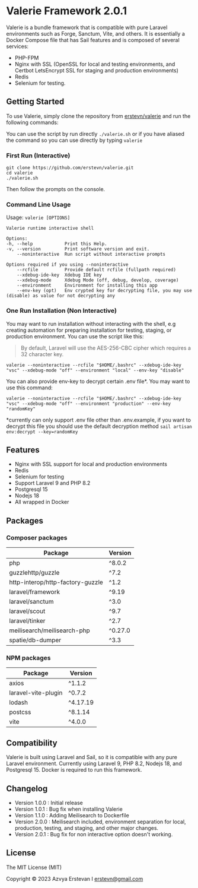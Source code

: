 
# Valerie Framework 2.0.1

Valerie is a bundle framework that is compatible with pure Laravel environments such as Forge, Sanctum, Vite, and others. It is essentially a Docker Compose file that has Sail features and is composed of several services:

-   PHP-FPM
-   Nginx with SSL (OpenSSL for local and testing environments, and Certbot LetsEncrypt SSL for staging and production environments)
-   Redis
-   Selenium for testing.

## Getting Started

To use Valerie, simply clone the repository from [erstevn/valerie](https://github.com/erstevn/valerie.git) and run the following commands:

You can use the script by run directly `./valerie.sh` or if you have aliased the command so you can use directly by typing `valerie`

### First Run (Interactive)
```SHELL
git clone https://github.com/erstevn/valerie.git
cd valerie
./valerie.sh
```
Then follow the prompts on the console.
### Command Line Usage
Usage: `valerie [OPTIONS]`
```SHELL
Valerie runtime interactive shell

Options:
-h, --help            Print this Help.
-v, --version         Print software version and exit.
    --noninteractive  Run script without interactive prompts

Options required if you using --noninteractive
    --rcfile          Provide default rcfile (fullpath required)
    --xdebug-ide-key  Xdebug IDE key
    --xdebug-mode     Xdebug Mode (off, debug, develop, coverage)
    --environment     Environment for installing this app
    --env-key (opt)   Env crypted key for decrypting file, you may use (disable) as value for not decrypting any
```

### One Run Installation (Non Interactive)

You may want to run installation without interacting with the shell, e.g creating automation for preparing installation for testing, staging, or production environment. You can use the script like this:

> By default, Laravel will use the AES-256-CBC cipher which requires a 32 character key.

```SHELL
valerie --noninteractive --rcfile "$HOME/.bashrc" --xdebug-ide-key "vsc" --xdebug-mode "off" --environment "local" --env-key "disable"
```
You can also provide env-key to decrypt certain .env file*. You may want to use this command:
```SHELL
valerie --noninteractive --rcfile "$HOME/.bashrc" --xdebug-ide-key "vsc" --xdebug-mode "off" --environment "production" --env-key "randomKey"
```

*currently can only support .env file other than .env.example, if you want to decrypt this file you should use the default decryption method `sail artisan env:decrypt --key=randomKey`

## Features

-   Nginx with SSL support for local and production environments
-   Redis
-   Selenium for testing
-   Support Laravel 9 and PHP 8.2
-   Postgresql 15
-   Nodejs 18
-   All wrapped in Docker

## Packages

### Composer packages

|Package|Version|
|---|---|
|php|^8.0.2|
|guzzlehttp/guzzle|^7.2|
|http-interop/http-factory-guzzle|^1.2|
|laravel/framework|^9.19|
|laravel/sanctum|^3.0|
|laravel/scout|^9.7|
|laravel/tinker|^2.7|
|meilisearch/meilisearch-php|^0.27.0|
|spatie/db-dumper|^3.3|

### NPM packages

|Package|Version|
|---|---|
|axios|^1.1.2|
|laravel-vite-plugin|^0.7.2|
|lodash|^4.17.19|
|postcss|^8.1.14|
|vite|^4.0.0|

## Compatibility

Valerie is built using Laravel and Sail, so it is compatible with any pure Laravel environment. Currently using Laravel 9, PHP 8.2, Nodejs 18, and Postgresql 15. Docker is required to run this framework.

## Changelog

-   Version 1.0.0 : Initial release
-   Version 1.0.1 : Bug fix when installing Valerie
-   Version 1.1.0 : Adding Meilisearch to Dockerfile
-   Version 2.0.0 : Meilisearch included, environment separation for local, production, testing, and staging, and other major changes.
-   Version 2.0.1 : Bug fix for non interactive option doesn't working.

## License
The MIT License (MIT)

Copyright © 2023 Azvya Erstevan I <erstevn@gmail.com>